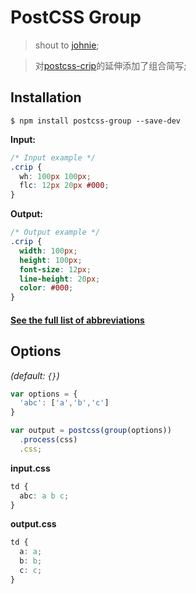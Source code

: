 # PostCSS Group
> shout to [johnie](https://github.com/johnie);<br/>

> 对[postcss-crip](https://www.npmjs.com/package/postcss-crip)的延伸添加了组合简写;

## Installation

```console
$ npm install postcss-group --save-dev
```

**Input:**

```css
/* Input example */
.crip {
  wh: 100px 100px;
  flc: 12px 20px #000;
}
```

**Output:**

```css
/* Output example */
.crip {
  width: 100px;
  height: 100px;
  font-size: 12px;
  line-height: 20px;
  color: #000;
}
```
#### [See the full list of abbreviations](https://github.com/uustoboy/group-css-properties)

## Options

_(default: `{}`)_


```js
var options = {
  'abc': ['a','b','c']
}

var output = postcss(group(options))
  .process(css)
  .css;
```

**input.css**

```css
td {
  abc: a b c;
}
```

**output.css**

```css
td {
  a: a;
  b: b;
  c: c;
}
```
